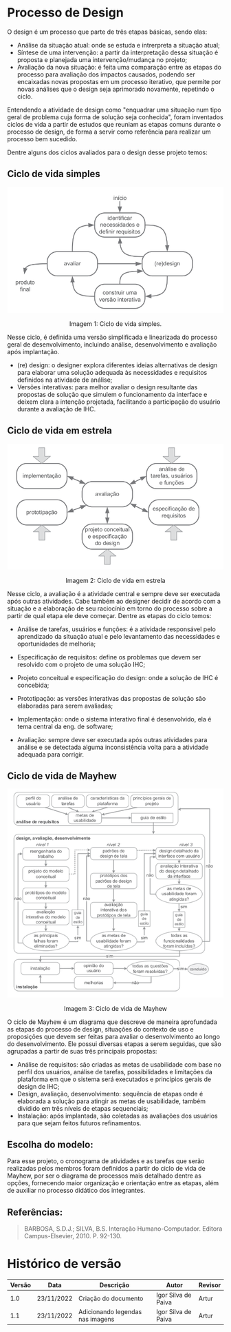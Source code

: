 # Processo de Design

O design é um processo que parte de três etapas básicas, sendo elas:

- Análise da situação atual: onde se estuda e intrerpreta a situação atual;
- Síntese de uma intervenção: a partir da interpretação dessa situação é proposta e planejada uma intervenção/mudança no projeto;
- Avaliação da nova situação: é feita uma comparação entre as etapas do processo para avaliação dos impactos causados, podendo ser encaixadas novas propostas em um processo iterativo, que permite por novas análises que o design seja aprimorado novamente, repetindo o ciclo.

Entendendo a atividade de design como "enquadrar uma situação num tipo geral de problema cuja forma de solução seja conhecida", foram inventados ciclos de vida a partir de estudos que reuniam as etapas comuns durante o processo de design, de forma a servir como referência para realizar um processo bem sucedido.

Dentre alguns dos ciclos avaliados para o design desse projeto temos:

## Ciclo de vida simples

![Ciclo de vida Simples](../assets/img/design-process/ciclo-de-vida-simples.png)

<div style="text-align: center">
<p> Imagem 1: Ciclo de vida simples.</p>
</div>

Nesse ciclo, é definida uma versão simplificada e linearizada do processo geral de desenvolvimento, incluindo análise, desenvolvimento e avaliação após implantação. 

- (re) design: o designer explora diferentes ideias alternativas de
design para elaborar uma solução adequada às necessidades
e requisitos definidos na atividade de análise;
- Versões interativas: para melhor avaliar o design resultante
das propostas de solução que simulem o funcionamento da
interface e deixem clara a intenção projetada, facilitando a
participação do usuário durante a avaliação de IHC. 

## Ciclo de vida em estrela

![Ciclo de vida em estrela](../assets/img/design-process/ciclo-de-vida-em-estrela.png)

<div style="text-align: center">
<p> Imagem 2: Ciclo de vida em estrela</p>
</div>

Nesse ciclo, a avaliação é a atividade central e sempre deve ser executada após outras atividades. Cabe também ao designer decidir de acordo com a situação e a elaboração de seu raciocínio em torno do processo sobre a partir de qual etapa ele deve começar. Dentre as etapas do ciclo temos:

- Análise de tarefas, usuários e funções: é a atividade responsável
pelo aprendizado da situação atual e pelo levantamento das necessidades e oportunidades de melhoria;

- Especificação de requisitos: define os problemas que devem ser
resolvido com o projeto de uma solução IHC;

- Projeto conceitual e especificação do design: onde a solução de
IHC é concebida;

- Prototipação: as versões interativas das propostas de solução são
elaboradas para serem avaliadas;

- Implementação: onde o sistema interativo final é desenvolvido, ela
é tema central da eng. de software;

- Avaliação: sempre deve ser executada após outras atividades
para análise e se detectada alguma inconsistência volta para a atividade adequada para corrigir. 

## Ciclo de vida de Mayhew

![Ciclo de vida de Mayhew](../assets/img/design-process/ciclo-de-vida-mayhew.png)

<div style="text-align: center">
<p> Imagem 3: Ciclo de vida de Mayhew</p>
</div>

O ciclo de Mayhew é um diagrama que descreve de maneira aprofundada as etapas do processo de design, situações do contexto de uso e proposições que devem ser feitas para avaliar o desenvolvimento ao longo do desenvolvimento. Ele possui diversas etapas a serem seguidas, que são agrupadas a partir de suas três principais propostas:

- Análise de requisitos: são criadas as metas de usabilidade com base
no perfil dos usuários, análise de tarefas, possibilidades e limitações da plataforma em que o sistema será executados e princípios gerais de design de IHC;
- Design, avaliação, desenvolvimento: sequência de etapas onde é elaborada a solução para atingir as metas de usabilidade, também dividido em três níveis de etapas sequenciais;
- Instalação: após implantada, são coletadas as avaliações dos usuários para que sejam feitos futuros refinamentos.

## Escolha do modelo:

Para esse projeto, o cronograma de atividades e as tarefas que serão realizadas pelos membros foram definidos a partir do ciclo de vida de Mayhew, por ser o diagrama de processos mais detalhado dentre as opções, fornecendo maior organização e orientação entre as etapas, além de auxiliar no processo didático dos integrantes.

## Referências:

> BARBOSA, S.D.J.; SILVA, B.S. Interação Humano-Computador. Editora Campus-Elsevier, 2010. P. 92-130.

# Histórico de versão

| Versão | Data       | Descrição            | Autor              | Revisor             |
| ------ | ---------- | -------------------- | ------------------ | ------------------- |
| 1.0    | 23/11/2022 | Criação do documento | Igor Silva de Paiva | Artur |
| 1.1    | 23/11/2022 | Adicionando legendas nas imagens | Igor Silva de Paiva | Artur |